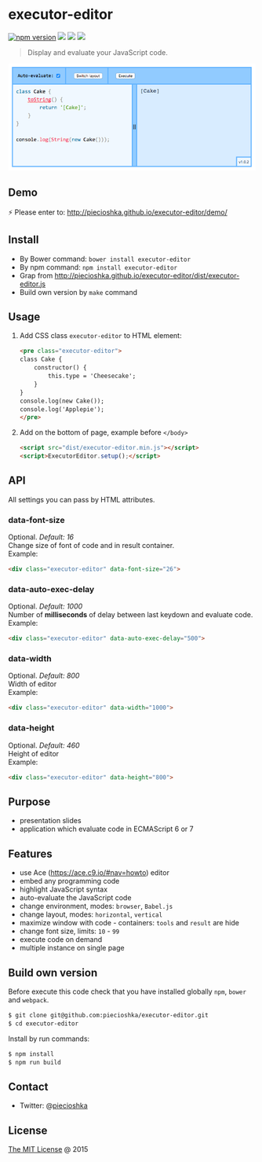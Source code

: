 # executor-editor

[![npm version](https://badge.fury.io/js/executor-editor.svg)](https://badge.fury.io/js/executor-editor)
![](https://img.shields.io/bower/v/executor-editor.svg)
![](https://img.shields.io/badge/stable-true-brightgreen.svg)
![](https://img.shields.io/bower/l/executor-editor.svg)

> Display and evaluate your JavaScript code.

![executor-editor](./screenshots/editor.png)

## Demo

:zap: Please enter to: http://piecioshka.github.io/executor-editor/demo/

## Install

* By Bower command: `bower install executor-editor`
* By npm command: `npm install executor-editor`
* Grap from http://piecioshka.github.io/executor-editor/dist/executor-editor.js
* Build own version by `make` command

## Usage

1. Add CSS class `executor-editor` to HTML element:

    ```html
    <pre class="executor-editor">
    class Cake {
        constructor() {
            this.type = 'Cheesecake';
        }
    }
    console.log(new Cake());
    console.log('Applepie');
    </pre>
    ```

2. Add on the bottom of page, example before `</body>`

    ```html
    <script src="dist/executor-editor.min.js"></script>
    <script>ExecutorEditor.setup();</script>
    ```

## API

All settings you can pass by HTML attributes.

### data-font-size

Optional. *Default: 16*<br />
Change size of font of code and in result container.<br />
Example:

```html
<div class="executor-editor" data-font-size="26">
```

### data-auto-exec-delay

Optional. *Default: 1000*<br />
Number of **milliseconds** of delay between last keydown and evaluate code.<br />
Example:

```html
<div class="executor-editor" data-auto-exec-delay="500">
```

### data-width

Optional. *Default: 800*<br />
Width of editor<br />
Example:

```html
<div class="executor-editor" data-width="1000">
```

### data-height

Optional. *Default: 460*<br />
Height of editor<br />
Example:

```html
<div class="executor-editor" data-height="800">
```

## Purpose

* presentation slides
* application which evaluate code in ECMAScript 6 or 7

## Features

* use Ace (https://ace.c9.io/#nav=howto) editor
* embed any programming code
* highlight JavaScript syntax
* auto-evaluate the JavaScript code
* change environment, modes: `browser`, `Babel.js`
* change layout, modes: `horizontal`, `vertical`
* maximize window with code - containers: `tools` and `result` are hide
* change font size, limits: `10` - `99`
* execute code on demand
* multiple instance on single page

## Build own version

Before execute this code check that you have installed globally `npm`, `bower` and `webpack`.

```bash
$ git clone git@github.com:piecioshka/executor-editor.git
$ cd executor-editor
```

Install by run commands:

```bash
$ npm install
$ npm run build
```

## Contact

* Twitter: @[piecioshka](http://twitter.com/piecioshka)

## License

[The MIT License](http://piecioshka.mit-license.org) @ 2015
